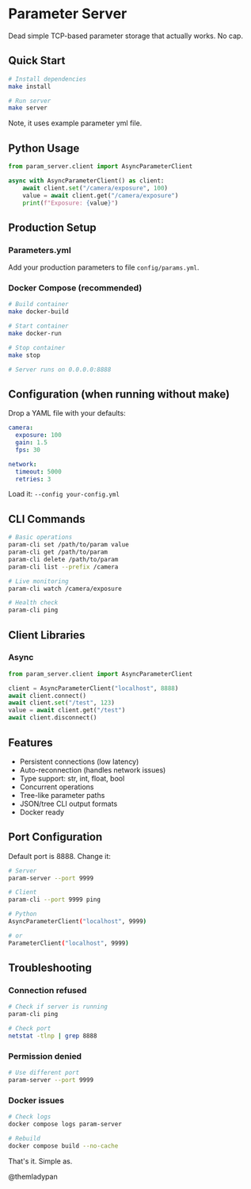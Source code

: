 # Parameter Server

Dead simple TCP-based parameter storage that actually works. No cap.

## Quick Start

```bash
# Install dependencies
make install

# Run server
make server
```

Note, it uses example parameter yml file.

## Python Usage

```python
from param_server.client import AsyncParameterClient

async with AsyncParameterClient() as client:
    await client.set("/camera/exposure", 100)
    value = await client.get("/camera/exposure")
    print(f"Exposure: {value}")
```

## Production Setup

### Parameters.yml
Add your production parameters to file `config/params.yml`.

### Docker Compose (recommended)

```bash
# Build container
make docker-build

# Start container
make docker-run

# Stop container
make stop

# Server runs on 0.0.0.0:8888
```

## Configuration (when running without make)

Drop a YAML file with your defaults:

```yaml
camera:
  exposure: 100
  gain: 1.5
  fps: 30

network:
  timeout: 5000
  retries: 3
```

Load it: `--config your-config.yml`

## CLI Commands

```bash
# Basic operations
param-cli set /path/to/param value
param-cli get /path/to/param
param-cli delete /path/to/param
param-cli list --prefix /camera

# Live monitoring
param-cli watch /camera/exposure

# Health check
param-cli ping
```

## Client Libraries

### Async 
```python
from param_server.client import AsyncParameterClient

client = AsyncParameterClient("localhost", 8888)
await client.connect()
await client.set("/test", 123)
value = await client.get("/test")
await client.disconnect()
```

## Features

- Persistent connections (low latency)
- Auto-reconnection (handles network issues)
- Type support: str, int, float, bool
- Concurrent operations
- Tree-like parameter paths
- JSON/tree CLI output formats
- Docker ready

## Port Configuration

Default port is 8888. Change it:

```bash
# Server
param-server --port 9999

# Client
param-cli --port 9999 ping

# Python
AsyncParameterClient("localhost", 9999)

# or 
ParameterClient("localhost", 9999)
```

## Troubleshooting

### Connection refused
```bash
# Check if server is running
param-cli ping

# Check port
netstat -tlnp | grep 8888
```

### Permission denied
```bash
# Use different port
param-server --port 9999
```

### Docker issues
```bash
# Check logs
docker compose logs param-server

# Rebuild
docker compose build --no-cache
```

That's it. Simple as.

@themladypan